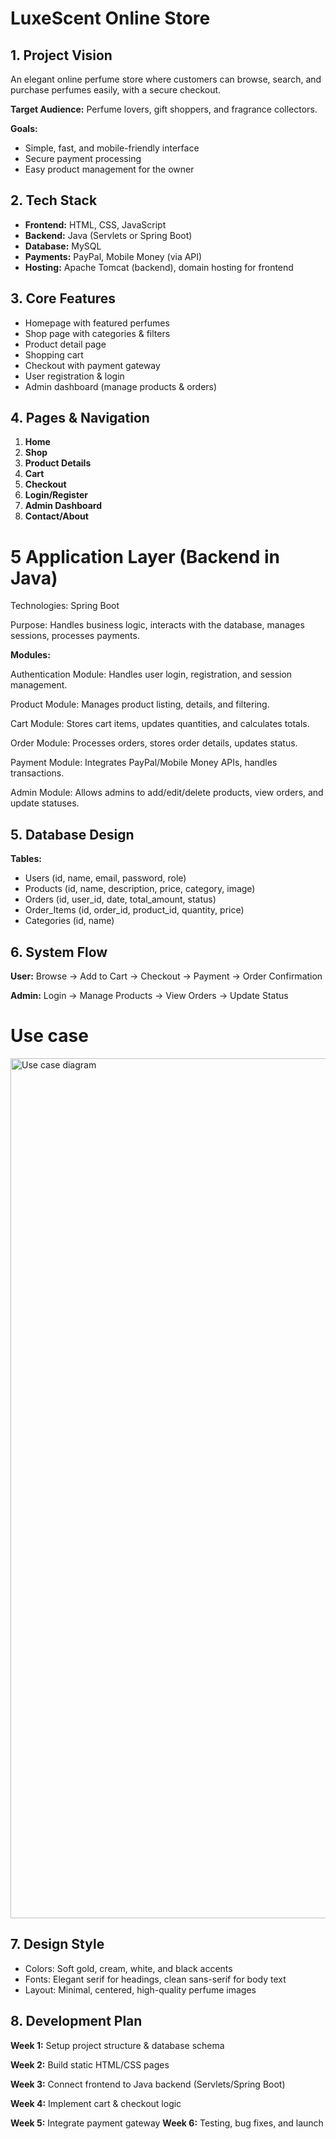 # LuxeScent Online Store

## **1. Project Vision**

An elegant online perfume store where customers can browse, search, and purchase perfumes easily, with a secure checkout.

**Target Audience:** Perfume lovers, gift shoppers, and fragrance collectors.

**Goals:**

* Simple, fast, and mobile-friendly interface
* Secure payment processing
* Easy product management for the owner



## **2. Tech Stack**

* **Frontend:** HTML, CSS, JavaScript
* **Backend:** Java (Servlets or Spring Boot)
* **Database:** MySQL
* **Payments:** PayPal, Mobile Money (via API)
* **Hosting:** Apache Tomcat (backend), domain hosting for frontend



## **3. Core Features**

* Homepage with featured perfumes
* Shop page with categories & filters
* Product detail page
* Shopping cart
* Checkout with payment gateway
* User registration & login
* Admin dashboard (manage products & orders)



## **4. Pages & Navigation**

1. **Home**
2. **Shop**
3. **Product Details**
4. **Cart**
5. **Checkout**
6. **Login/Register**
7. **Admin Dashboard**
8. **Contact/About**


# **5 Application Layer (Backend in Java)**

Technologies: Spring Boot

Purpose: Handles business logic, interacts with the database, manages sessions, processes payments.

**Modules:**

Authentication Module: Handles user login, registration, and session management.

Product Module: Manages product listing, details, and filtering.

Cart Module: Stores cart items, updates quantities, and calculates totals.

Order Module: Processes orders, stores order details, updates status.

Payment Module: Integrates PayPal/Mobile Money APIs, handles transactions.

Admin Module: Allows admins to add/edit/delete products, view orders, and update statuses.



## **5. Database Design**

**Tables:**

* Users (id, name, email, password, role)
* Products (id, name, description, price, category, image)
* Orders (id, user\_id, date, total\_amount, status)
* Order\_Items (id, order\_id, product\_id, quantity, price)
* Categories (id, name)



## **6. System Flow**


**User:** Browse → Add to Cart → Checkout → Payment → Order Confirmation

**Admin:** Login → Manage Products → View Orders → Update Status
# Use case
<img width="1177" height="1376" alt="Use case diagram" src="https://github.com/user-attachments/assets/eaf83cb0-edd6-4f1e-873d-971eae81ae7e" />




## **7. Design Style**

* Colors: Soft gold, cream, white, and black accents
* Fonts: Elegant serif for headings, clean sans-serif for body text
* Layout: Minimal, centered, high-quality perfume images



## **8. Development Plan**

**Week 1:** Setup project structure & database schema

**Week 2:** Build static HTML/CSS pages

**Week 3:** Connect frontend to Java backend (Servlets/Spring Boot)

**Week 4:** Implement cart & checkout logic

**Week 5:** Integrate payment gateway
**Week 6:** Testing, bug fixes, and launch


